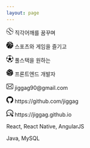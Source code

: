 ```yaml
---
layout: page
---
```

<div class="profile">
  <div class="info">
    <p><img src="/img/baseball.png" width="18" alt="직각1" /> 직각어깨를 꿈꾸며</p>
    <p><img src="/img/basketball.png" width="18" alt="직각2" /> 스포츠와 게임을 즐기고</p>
    <p><img src="/img/football.png" width="18" alt="직각3" /> 풀스택을 원하는</p>
    <p><img src="/img/volleyball.png" width="18" alt="직각4" /> 프론트엔드 개발자</p>
  </div>
  <div class="contact">
    <p><img src="/img/envelope.png" width="18" alt="이메일" /> jiggag90@gmail.com</p>
    <p><img src="/img/github.png" width="18" alt="깃허브" /> https://github.com/jiggag</p>
    <p><img src="/img/blog.png" width="18" alt="블로그" /> https://jiggag.github.io</p>
  </div>
  <div class="skill">
    <p>React, React Native, AngularJS</p>
    <p>Java, MySQL</p>
  </div>
</div>
